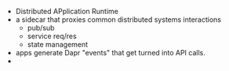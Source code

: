 - Distributed APplication Runtime
- a sidecar that proxies common distributed systems interactions
	- pub/sub
	- service req/res
	- state management
- apps generate Dapr "events" that get turned into API calls.
-